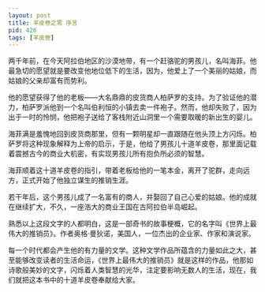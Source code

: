 ```yaml
---
layout: post
title: 羊皮卷之零 序言
pid: 426
tags: [羊皮卷]
---
```


两千年前，在今天阿拉伯地区的沙漠地带，有一个赶骆驼的男孩儿，名叫海菲。他最急切的愿望就是要改变他地位低下的生活，因为，他爱上了一个美丽的姑娘，而姑娘的父亲却富有而势利。

他的愿望获得了他的老板——大名鼎鼎的皮货商人柏萨罗的支持。为了验证他的潜力，柏萨罗派他到一个名叫伯利恒的小镇去卖一件袍子。然而，他却失败了，因为出于一时的怜悯，他把袍子送给了客栈附近山洞里一个需要取暖的新出生的婴儿。

海菲满是羞愧地回到皮货商那里，但有一颗明星却一直跟随在他头顶上方闪烁。柏萨罗将这种现象解释为上帝的启示，于是，他给了男孩儿十道羊皮卷，那里面记载着震撼古今的商业大机密，有实现男孩儿所有抱负所必须的智慧。

海菲顺着这十道羊皮卷的指引，带着老板给他的一笔本金，离开了驼群，走向远方，正式开始了他独立谋生的推销生涯。

若干年后，这个男孩儿成了一名富有的商人，并娶回了自己心爱的姑娘。他的成就在继续扩大，不久，一座浩大的商业王国在古阿拉伯半岛崛起。

熟悉以上这段文字的人都明白，这是一部奇书的故事梗概，它的名字叫《世界上最伟大的推销员》。作者奥格·曼狄诺，美国人，一位杰出的企业家、作家和演说家。

每一个时代都会产生他的有力量的文学。这种文学作品所蕴含的力量如此之大，甚至能够改变读者的生活命运，《世界上最伟大的推销员》就是这样的作品，他那如诗歌般美妙的文字，闪烁着人类智慧的光华，注定要影响无数人的生活，现在，我们就把这本书中的十道羊皮卷奉献给大家。